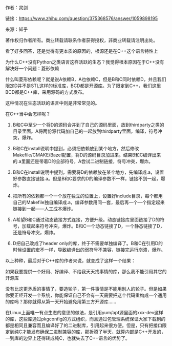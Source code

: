 作者：灵剑

链接：https://www.zhihu.com/question/375368576/answer/1059898195

来源：知乎

著作权归作者所有。商业转载请联系作者获得授权，非商业转载请注明出处。



看了好多回答，还是觉得有更本质的原因的，根源还是在C++这个语言特性上

为什么C++没有Python之类语言这样活跃的生态？我觉得根本原因在于C++没有解决好一个问题：菱形依赖

什么叫菱形依赖呢？就是说A依赖B，A也依赖C，但是B和C同时依赖D，并且我们限定D并不是STL这样的标准库，BCD都是开源库。为了限定到C++，我们这里BCD都是C++库，采用源码的方式发布。

这种情况在生态活跃的语言中则是非常常见的。

在C++当中会怎样呢？

1. B和C中至少一个将D的源码合并到了自己的源码里面，放到thirdparty之类的目录里面。A将两份源代码加自己的一起放到thirdparty里面，编译，符号冲突，爆炸。

1. B和C在install说明中提到，必须把依赖放到某个地方，然后修改Makefile/CMAKE/Bazel配置，将D的源码目录加进来。结果B和C编译出来的.a里面还是带着D的全部符号，A尝试二进制链接，符号冲突，爆炸。

1. B和C在install说明中提到，需要将D的依赖放在某个地方，先编译成.a，设置好参数直接链接.a。但是B和C要求的D的编译参数不一样，链接不到一起，爆炸。

1. 把所有的依赖都一个一个放在独立的位置上，设置好include目录，每个都用自己的Makefile独自编译成.a，编译参数用同一套，最后再一个一个指定起来链接到一起——人工成本爆炸。

1. A希望B和C通过动态链接方式连接，方便升级。动态链接库里面链接了D的符号，加载起来符号冲突，爆炸。B和C一个动态链接了D，一个静态链接了D，还是符号冲突，爆炸。

1. D把自己改成了header only的库，终于不需要单独编译了。B和C在引用D的时候设置的宏不一样，导致编译出的弱符号不兼容，链接完运行崩溃，爆炸。

以上种种，最后对于C++库的作者来说，就变成了这样一个结果：

如果我要提供一个好用、好编译、不给我天天找事情的库，那么我不能引用其它的开源库

没有比这更矛盾的事情了，要造轮子，第一件事情是不能用别人的轮子。但是如果你要正经开发一个系统，你能保证自己不会有一天需要把这个代码重构成一个通用的库吗？那你就得从第一天开始避免用第三方开源库……

在Linux上面唯一有点生态的意思的做法，是引用yum/apt源里面的xxx-dev这样的库，这些库通过pkgconfig的方式组织，而且通过包管理系统保证大家下载到的都是相同且兼容而且编译好了的二进制库，引用起来很方便。但是，只有把接口限定到纯C才能发布确保二进制兼容的库，那折腾了半天，就算内部是C++开发的，一到库的边界上还得转成纯C，也就失去了C++语言的优势了。